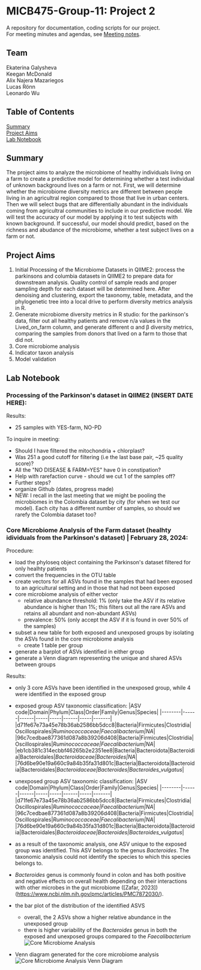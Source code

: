 # MICB475-Group-11: Project 2
A repository for documentation, coding scripts for our project.<br>
For meeting minutes and agendas, see [Meeting notes](https://github.com/lucasronny/MICB475-Group-11/tree/3647d9e5b9e84cc3018353200aefe5036ffafb39/notes).

## Team
Ekaterina Galysheva <br> Keegan McDonald <br> Alix Najera Mazariegos <br> Lucas Rönn <br> Leonardo Wu

## Table of Contents
[Summary](#summary) <br>
[Project Aims](#project-Aims)<br>
[Lab Notebook](#lab-Notebook)<br>

## Summary
The project aims to analyze the microbiome of healthy individuals living on a farm to create a predictive model for determining whether a test individual of unknown background lives on a farm or not. First, we will determine whether the microbiome diversity metrics are different between people living in an agricultral region compared to those that live in urban centers. Then we will select bugs that are differentially abundant in the individuals coming from agricultral communities to include in our predictive model. We will test the accuracy of our model by applying it to test subjects with known background. If successful, our model should predict, based on the richness and abudance of the microbiome, whether a test subject lives on a farm or not.

## Project Aims
1. Initial Processing of the Microbiome Datasets in QIIME2: process the parkinsons and columbia datasets in QIIME2 to prepare data for downstream analysis. Quality control of sample reads and proper sampling depth for each dataset will be determined here. After denoising and clustering, export the taxonomy, table, metadata, and the phylogenetic tree into a local drive to perform diversity metrics analysis in R.
2. Generate microbiome diversity metrics in R studio: for the parkinson's data, filter out all healthy patients and remove n/a values in the Lived_on_farm column, and generate different &alpha; and &beta; diversity metrics, comparing the samples from donors that lived on a farm to those that did not.
3. Core microbiome analysis
4. Indicator taxon analysis
5. Model validation

## Lab Notebook

### Processing of the Parkinson's dataset in QIIME2 (INSERT DATE HERE):

Results:
- 25 samples with YES-farm, NO-PD

To inquire in meeting: 
- Should I have filtered the mitochondria + chlorplast?
- Was 251 a good cutoff for filtering (i.e the last base pair, ~25 quality score)? 
- All the "NO DISEASE & FARM=YES" have 0 in constipation?
- Help with rarefaction curve - should we cut 1 of the samples off?
- Further steps?
- organize Github (dates, progress made)
- NEW: I recall in the last meeting that we might be pooling the microbiomes in the Colombia dataset by city (for when we test our model). Each city has a different number of samples, so should we rarefy the Colombia dataset too?

### Core Microbiome Analysis of the Farm dataset (healhty idividuals from the Parkinson's dataset) | February 28, 2024:

Procedure:
- load the phyloseq object containing the Parkinson's dataset filtered for only healhty patients
- convert the frequencies in the OTU table
- create vectors for all ASVs found in the samples that had been exposed to an agricultural setting and in those that had not been exposed
- core microbiome analysis of either vector
	- relative abundance threshold: 1% (only take the ASV if its relative abundance is higher than 1%; this filters out all the rare ASVs and retains all abundant and non-abundant ASVs)
	- prevalence: 50% (only accept the ASV if it is found in over 50% of the samples)
- subset a new table for both exposed and unexposed groups by isolating the ASVs found in the core microbiome analysis
	- create 1 table per group
- generate a barplot of ASVs identified in either group
- generate a Venn diagram representing the unique and shared ASVs between groups

Results:
- only 3 core ASVs have been identified in the unexposed group, while 4 were identified in the exposed group
- exposed group ASV taxonomic classification:
|ASV code|Domain|Phylum|Class|Order|Family|Genus|Species|
|--------|------|------|-----|-----|------|-----|-------|
|d71fe67e73a45e78b36ab2586bb5dcc8|Bacteria|Firmicutes|Clostridia|Oscillospirales|_Ruminococcaceae|Faecalibacterium|NA_|
|96c7cedbae877361d087a8b39206d408|Bacteria|Firmicutes|Clostridia|Oscillospirales|_Ruminococcaceae|Faecalibacterium|NA_|
|eb1cb381c314ecbbf46265b2e2351ee8|Bacteria|Bacteroidota|Bacteroidia|Bacteroidales|_Bacteroidaceae|Bacteroides|NA_|
|76d6be90e19a660c9a84b35fa31d801c|Bacteria|Bacteroidota|Bacteroidia|Bacteroidales|_Bacteroidaceae|Bacteroides|Bacteroides_vulgatus_|

- unexposed group ASV taxonomic classification:
|ASV code|Domain|Phylum|Class|Order|Family|Genus|Species|
|--------|------|------|-----|-----|------|-----|-------|
|d71fe67e73a45e78b36ab2586bb5dcc8|Bacteria|Firmicutes|Clostridia|Oscillospirales|_Ruminococcaceae|Faecalibacterium|NA_|
|96c7cedbae877361d087a8b39206d408|Bacteria|Firmicutes|Clostridia|Oscillospirales|_Ruminococcaceae|Faecalibacterium|NA_|
|76d6be90e19a660c9a84b35fa31d801c|Bacteria|Bacteroidota|Bacteroidia|Bacteroidales|_Bacteroidaceae|Bacteroides|Bacteroides_vulgatus_|

- as a result of the taxonomic analysis, one ASV unique to the exposed group was identified. This ASV belongs to the genus _Bacteroides_. The taxonomic analysis could not identify the species to which this species belongs to.
- _Bacteroides_ genus is commonly found in colon and has both positive and negative effects on overall health depending on their interactions with other microbes in the gut microbiome ([Zafar, 2023])(https://www.ncbi.nlm.nih.gov/pmc/articles/PMC7872030/).

- the bar plot of the distribution of the identified ASVS
	- overall, the 2 ASVs show a higher relative abundance in the unexposed group
	- there is higher variability of the _Bacteroides_ genus in both the exposed and unexposed groups compared to the _Faecalibacterium_
<br>![Core Microbiome Analysis](url)

- Venn diagram generated for the core microbiome analysis
<br>![Core Microbiome Analysis Venn Diagram](url)

